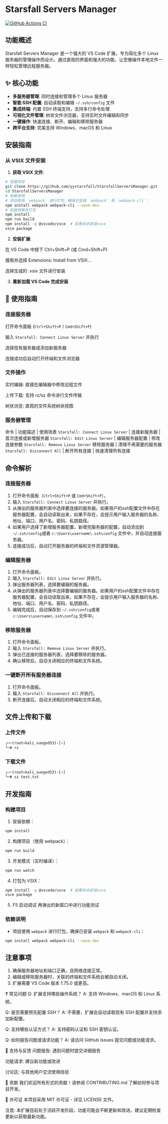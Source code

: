 # Starsfall Servers Manager

[![GitHub Actions CI](https://github.com/yystarsfall/StarsfallServersManager/workflows/CI/badge.svg)](https://github.com/yystarsfall/StarsfallServersManager/actions)

## 功能概述

Starsfall Servers Manager 是一个强大的 VS Code 扩展，专为简化多个 Linux 服务器的管理操作而设计。通过直观的界面和强大的功能，让您像操作本地文件一样轻松管理远程服务器。

## ✨ 核心功能

- **多服务器管理**: 同时连接和管理多个 Linux 服务器
- **智能 SSH 配置**: 自动读取和编辑 `~/.ssh/config` 文件
- **集成终端**: 内置 SSH 终端支持，支持多行命令处理
- **可视化文件管理**: 树状文件浏览器，支持实时文件编辑和同步
- **一键操作**: 快速连接、断开、编辑和移除服务器
- **跨平台支持**: 完美支持 Windows、macOS 和 Linux

## 安装指南

### 从 VSIX 文件安装

1. **获取 VSIX 文件**:
``` bash
# 克隆项目
git clone https://github.com/yystarsfall/StarsfallServersManager.git
cd StarsfallServersManager
# 依赖说明
# 项目使用 `webpack` 进行打包，确保已安装 `webpack` 和 `webpack-cli`：
npm install webpack webpack-cli --save-dev
# 安装依赖并打包
npm install
npm run build
npm install -g @vscode/vsce  # 如果尚未安装vsce
vsce package
```

2. **安装扩展**:

在 VS Code 中按下 Ctrl+Shift+P (或 Cmd+Shift+P)

搜索并选择 Extensions: Install from VSIX...

选择生成的 .vsix 文件进行安装

3. **重新加载 VS Code 完成安装**


## 📖 使用指南

### 连接服务器
打开命令面板 (`Ctrl+Shift+P` / `Cmd+Shift+P`)

输入 `Starsfall: Connect Linux Server` 并执行

选择现有服务器或添加新服务器

连接成功后自动打开终端和文件浏览器

### 文件操作
实时编辑: 直接在编辑器中修改远程文件

上传下载: 支持 rz/sz 命令进行文件传输

树状浏览: 直观的文件系统树状视图

### 服务器管理
命令 | 功能描述 |	使用场景
`Starsfall: Connect Linux Server` |	连接新服务器 |	首次连接或新增服务器
`Starsfall: Edit Linux Server` |	编辑服务器配置 | 修改连接参数
`Starsfall: Remove Linux Server`	移除服务器 | 清理不再需要的服务器
`Starsfall: Disconnect All` |	断开所有连接 |	快速清理所有连接

## 命令解析

### 连接服务器
1. 打开命令面板（`Ctrl+Shift+P` 或 `Cmd+Shift+P`）。
2. 输入 `Starsfall: Connect Linux Server` 并执行。
3. 从弹出的服务器列表中选择要连接的服务器。如果用户的ssh配置文件中存在服务器配置，会自动读取出来，如果不存在，会提示用户输入服务器的名称、地址、端口、用户名、密码、私钥路径。
4. 如果用户选择了新增服务器配置，新增完服务器的配置，自动添加到 `~/.ssh/config`或者 `c:\Users\username\.ssh\config` 文件中，并自动连接服务器。
5. 连接成功后，自动打开服务器的终端和文件资源管理器。

### 编辑服务器
1. 打开命令面板。
2. 输入 `Starsfall: Edit Linux Server` 并执行。
3. 弹出服务器列表，选择要编辑的服务器。
4. 从弹出的服务器列表中选择要编辑的服务器。如果用户的ssh配置文件中存在服务器配置，会自动读取出来，如果不存在，会提示用户输入服务器的名称、地址、端口、用户名、密码、私钥路径。
5. 编辑完成后，自动保存到 `~/.ssh/config`或者 `c:\Users\username\.ssh\config` 文件中。

### 移除服务器
1. 打开命令面板。
2. 输入 `Starsfall: Remove Linux Server` 并执行。
3. 弹出已连接的服务器列表，选择要移除的服务器。
4. 确认移除后，自动关闭相应的终端和文件系统。

### 一键断开所有服务器连接
1. 打开命令面板。
2. 输入 `Starsfall: Disconnect All` 并执行。
3. 断开连接后，自动关闭相应的终端和文件系统。

## 文件上传和下载
### 上传文件
```bash
┌──(root💀kali_xuegod53)-[~]  
└─# rz  
```

### 下载文件 
```bash
┌──(root💀kali_xuegod53)-[~]  
└─# sz test.txt 
```


## 开发指南
### 构建项目
1. 安装依赖：
```bash
npm install
```
2. 构建项目（使用 webpack）：
```bash
npm run build
```
3. 开发模式（实时编译）：
```bash
npm run watch
```
4. 打包为 VSIX：
```bash
npm install -g @vscode/vsce  # 如果尚未安装vsce
vsce package
```
5. F5 启动调试 再弹出的新窗口中进行功能测试


### 依赖说明
- 项目使用 `webpack` 进行打包，确保已安装 `webpack` 和 `webpack-cli`：
```bash
npm install webpack webpack-cli --save-dev
```

## 注意事项
1. 确保服务器地址和端口正确，且网络连接正常。
2. 编辑或移除服务器时，关联的终端和文件系统会被自动关闭。
3. 扩展需要 VS Code 版本 1.75.0 或更高。

❓ 常见问题
Q: 扩展支持哪些操作系统？
A: 支持 Windows、macOS 和 Linux 系统。

Q: 是否需要预先配置 SSH？
A: 不需要，扩展会自动读取现有 SSH 配置并支持添加新配置。

Q: 支持哪些认证方式？
A: 支持密码认证和 SSH 密钥认证。

Q: 如何报告问题或请求功能？
A: 请访问 GitHub Issues 提交问题或功能请求。

🤝 支持与反馈
问题报告: 遇到问题时提交详细报告

功能请求: 建议新功能或改进

讨论区: 与其他用户交流使用经验

👥 贡献
我们欢迎所有形式的贡献！请参阅 CONTRIBUTING.md 了解如何参与项目开发。

📄 许可证
本项目采用 MIT 许可证 - 详见 LICENSE 文件。

注意: 本扩展目前处于活跃开发阶段，功能可能会不断更新和改进。建议定期检查更新以获取最新功能。